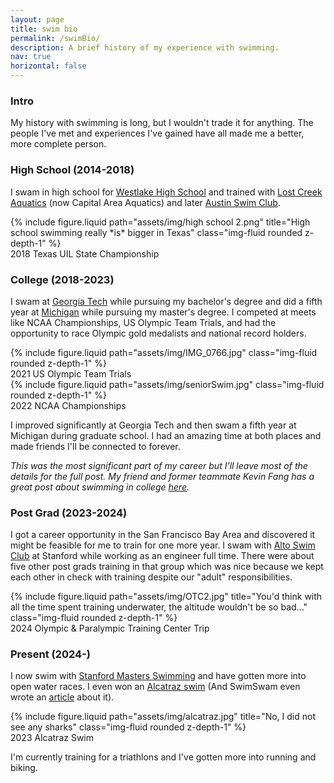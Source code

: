 ```yaml
---
layout: page
title: swim bio
permalink: /swimBio/
description: A brief history of my experience with swimming.
nav: true
horizontal: false
---
```


### Intro

My history with swimming is long, but I wouldn't trade it for anything. The people I've met and experiences I've gained have all made me a better, more complete person. 


### High School (2014-2018)
I swam in high school for [Westlake High School](https://whs.eanesisd.net/) and trained with [Lost Creek Aquatics](https://www.capitalareaaquatics.com/page/home) (now Capital Area Aquatics) and later [Austin Swim Club](https://www.usms.org/clubs/austin-swim-club-2581?gad_source=1&gclid=CjwKCAjwm_SzBhAsEiwAXE2Cv0xPgP_8BomvqGDmUqCKUXpB55unLJx3iZho0ftc7rS2ovWxUYxU-xoCbEsQAvD_BwE). 

<div class = "container">
    <div class = "row">
    <div class="col"></div>
        <div class = "col-8">
        {% include figure.liquid path="assets/img/high school 2.png" title="High school swimming really *is* bigger in Texas" class="img-fluid rounded z-depth-1" %}
        </div>
    <div class="col"></div>
    </div>
    <div class = "caption">
        2018 Texas UIL State Championship
    </div>
</div>

### College (2018-2023)
I swam at [Georgia Tech](https://ramblinwreck.com/sports/c-swim/) while pursuing my bachelor's degree and did a fifth year at [Michigan](https://mgoblue.com/sports/mens-swimming-and-diving) while pursuing my master's degree. I competed at meets like NCAA Championships, US Olympic Team Trials, and had the opportunity to race Olympic gold medalists and national record holders.

<div class = "container">
    <div class = "row">
        <div class="col"></div>
        <div class = "col-8">
        {% include figure.liquid path="assets/img/IMG_0766.jpg" class="img-fluid rounded z-depth-1" %}
        </div>
        <div class="col"></div>
    </div>
    <div class = "caption">
    2021 US Olympic Team Trials
    </div>
    <div class = "row">
        <div class="col"></div>
        <div class = "col-8">
        {% include figure.liquid path="assets/img/seniorSwim.jpg" class="img-fluid rounded z-depth-1" %}
        </div>
        <div class="col"></div>
    </div>
    <div class = "caption">
    2022 NCAA Championships
    </div>
</div>

I improved significantly at Georgia Tech and then swam a fifth year at Michigan during graduate school. I had an amazing time at both places and made friends I'll be connected to forever.

*This was the most significant part of my career but I'll leave most of the details for the full post. My friend and former teammate Kevin Fang has a great post about swimming in college [here](https://fourcontext.com/index.php/2022/02/pros-and-cons-of-being-a-college-swimmer/).*

### Post Grad (2023-2024)
I got a career opportunity in the San Francisco Bay Area and discovered it might be feasible for me to train for one more year. I swam with [Alto Swim Club](https://altoswimclub.com/) at Stanford while working as an engineer full time. There were about five other post grads training in that group which was nice because we kept each other in check with training despite our "adult" responsibilities. 


<div class = "container">
    <div class = "row">
        <div class="col"></div>
            <div class = "col-5" >
            {% include figure.liquid path="assets/img/OTC2.jpg" title="You'd think with all the time spent training underwater, the altitude wouldn't be so bad..." class="img-fluid rounded z-depth-1" %}
            </div>
        <div class="col"></div>
    </div>
    <div class = "caption">
     2024 Olympic & Paralympic Training Center Trip
    </div>
</div>


### Present (2024-)
I now swim with [Stanford Masters Swimming](https://web.stanford.edu/group/masters/) and have gotten more into open water races. I even won an [Alcatraz swim](https://www.itsyourrace.com/Results.aspx?amax=199&amin=0&eid=122546&g=A&id=8078&y=2023) (And SwimSwam even wrote an [article](https://swimswam.com/ryan-murphy-competes-in-sharkfest-alcatraz-swim/) about it).

<div class = "container">
    <div class = "row">
    <div class="col"></div>
        <div class = "col-5">
        {% include figure.liquid path="assets/img/alcatraz.jpg" title="No, I did not see any sharks" class="img-fluid rounded z-depth-1" %}
        </div>
    <div class="col"></div>
    </div>
    <div class = "caption">
        2023 Alcatraz Swim
    </div>
</div>

I'm currently training for a triathlons and I've gotten more into running and biking.
